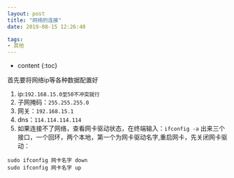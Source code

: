 ```yaml
---
layout: post
title: "网络的连接"
date: 2019-08-15 12:26:40

tags:
- 其他
---
```

* content
{:toc}

首先要将网络ip等各种数据配置好

















1. ip:`192.168.15.0至50不冲突就行`
2. 子网掩码：`255.255.255.0`
3. 网关：`192.168.15.1`
4. dns：`114.114.114.114`
5. 如果连接不了网络，查看网卡驱动状态，在终端输入：`ifconfig -a`
    出来三个接口，一个回环，两个本地，第一个为网卡驱动名字,重启网卡，先关闭网卡驱动：

```
sudo ifconfig 网卡名字 down
sudo ifconfig 网卡名字 up
```

